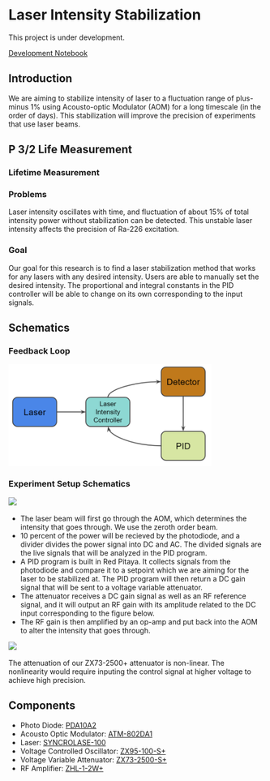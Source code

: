 # Laser Intensity Stabilization
This project is under development.

[Development Notebook](https://docs.google.com/document/d/1RtXi4E6TiI_Ld4MZSRgFrHrQVlKGbRzDl3qZmrDYwTk/edit#)

## Introduction

We are aiming to stabilize intensity of laser to a fluctuation range of plus-minus 1% using Acousto-optic Modulator (AOM) for a long timescale (in the order of days). This stabilization will improve the precision of experiments that use laser beams.

## P 3/2 Life Measurement
### Lifetime Measurement

### Problems
Laser intensity oscillates with time, and fluctuation of about 15% of total intensity power without stabilization can be detected. This unstable laser intensity affects the precision of Ra-226 excitation.

### Goal
Our goal for this research is to find a laser stabilization method that works for any lasers with any desired intensity. Users are able to manually set the desired intensity. The proportional and integral constants in the PID controller will be able to change on its own corresponding to the input signals.


## Schematics
### Feedback Loop
<img src="https://github.com/Jayich-Lab/laser_intensity_stabilization/blob/e3ffd6075bf42a9dc5e550fbc7e51a863ef81b96/feedback%20loop%20logic%20flow.png" width="400">

### Experiment Setup Schematics
<img src="https://github.com/vivian-liao/laser_intensity_stabilization/blob/00ad7da555807ec47b507d962022d027033bcd3a/Intensity%20stablization%20schematic%20iteration%201.jpg" width="800">

- The laser beam will first go through the AOM, which determines the intensity that goes through. We use the zeroth order beam. 
- 10 percent of the power will be recieved by the photodiode, and a divider divides the power signal into DC and AC. The divided signals are the live signals that will be analyzed in the PID program.
- A PID program is built in Red Pitaya. It collects signals from the photodiode and compare it to a setpoint which we are aiming for the laser to be stabilized at. The PID program will then return a DC gain signal that will be sent to a voltage variable attenuator.
- The attenuator receives a DC gain signal as well as an RF reference signal, and it will output an RF gain with its amplitude related to the DC input corresponding to the figure below.
- The RF gain is then amplified by an op-amp and put back into the AOM to alter the intensity that goes through.

<img src="https://github.com/vivian-liao/laser_intensity_stabilization/blob/f4062dce6361fdb36354567c01299cb552100ea4/Screen%20Shot%202021-04-20%20at%208.15.58%20AM.png" width="400">

The attenuation of our ZX73-2500+ attenuator is non-linear. The nonlinearity would require inputing the control signal at higher voltage to achieve high precision.

## Components

- Photo Diode: [PDA10A2](https://www.thorlabs.com/thorproduct.cfm?partnumber=PDA10A2)
- Acousto Optic Modulator: [ATM-802DA1](https://intraaction.com/wp-content/themes/Divi/pdf/ATMModSeries08991.pdf)
- Laser: [SYNCROLASE-100](https://en.yuyiparts.com/aerotech-syncrolase-100-helium-neon-laser.html)
- Voltage Controlled Oscillator: [ZX95-100-S+](https://www.minicircuits.com/WebStore/dashboard.html?model=ZX95-100-S%2B)
- Voltage Variable Attenuator: [ZX73-2500-S+](https://www.minicircuits.com/WebStore/dashboard.html?model=ZX73-2500-S%2B)
- RF Amplifier: [ZHL-1-2W+](https://www.minicircuits.com/WebStore/dashboard.html?model=ZHL-1-2W%2B)
